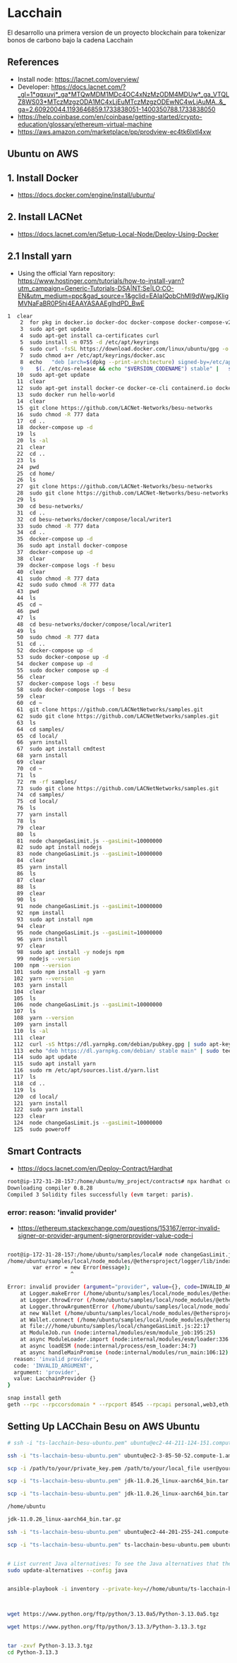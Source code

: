 # Lacchain

El desarrollo una primera version de un proyecto blockchain para tokenizar bonos de carbono bajo la cadena Lacchain

## References

- Install node: <https://lacnet.com/overview/>
- Developer: <https://docs.lacnet.com/?_gl=1*qgxuvj*_ga*MTQwMDM1MDc4OC4xNzMzODM4MDUw*_ga_VTQLZ8WS03*MTczMzgzODA1MC4xLjEuMTczMzgzODEwNC4wLjAuMA..&_ga=2.60920044.1193646859.1733838051-1400350788.1733838050>
- <https://help.coinbase.com/en/coinbase/getting-started/crypto-education/glossary/ethereum-virtual-machine>
- <https://aws.amazon.com/marketplace/pp/prodview-ec4tk6lxtl4xw>

## Ubuntu on AWS

## 1. Install Docker

- <https://docs.docker.com/engine/install/ubuntu/>

## 2. Install LACNet

- <https://docs.lacnet.com/en/Setup-Local-Node/Deploy-Using-Docker>

## 2.1 Install yarn

- Using the official Yarn repository: <https://www.hostinger.com/tutorials/how-to-install-yarn?utm_campaign=Generic-Tutorials-DSA|NT:Se|LO:CO-EN&utm_medium=ppc&gad_source=1&gclid=EAIaIQobChMI9dWwgJKligMVNaFaBR0P5hi4EAAYASAAEgIhdPD_BwE>

```sh
1  clear
    2  for pkg in docker.io docker-doc docker-compose docker-compose-v2 podman-docker containerd runc; do sudo apt-get remove $pkg; done
    3  sudo apt-get update
    4  sudo apt-get install ca-certificates curl
    5  sudo install -m 0755 -d /etc/apt/keyrings
    6  sudo curl -fsSL https://download.docker.com/linux/ubuntu/gpg -o /etc/apt/keyrings/docker.asc
    7  sudo chmod a+r /etc/apt/keyrings/docker.asc
    8  echo   "deb [arch=$(dpkg --print-architecture) signed-by=/etc/apt/keyrings/docker.asc] https://download.docker.com/linux/ubuntu \
    9    $(. /etc/os-release && echo "$VERSION_CODENAME") stable" |   sudo tee /etc/apt/sources.list.d/docker.list > /dev/null
   10  sudo apt-get update
   11  clear
   12  sudo apt-get install docker-ce docker-ce-cli containerd.io docker-buildx-plugin docker-compose-plugin
   13  sudo docker run hello-world
   14  clear
   15  git clone https://github.com/LACNet-Networks/besu-networks
   16  sudo chmod -R 777 data
   17  cd ..
   18  docker-compose up -d
   19  ls
   20  ls -al
   21  clear
   22  cd ..
   23  ls
   24  pwd
   25  cd home/
   26  ls
   27  git clone https://github.com/LACNet-Networks/besu-networks
   28  sudo git clone https://github.com/LACNet-Networks/besu-networks
   29  ls
   30  cd besu-networks/
   31  cd ..
   32  cd besu-networks/docker/compose/local/writer1
   33  sudo chmod -R 777 data
   34  cd ..
   35  docker-compose up -d
   36  sudo apt install docker-compose
   37  docker-compose up -d
   38  clear
   39  docker-compose logs -f besu
   40  clear
   41  sudo chmod -R 777 data
   42  sudo sudo chmod -R 777 data
   43  pwd
   44  ls
   45  cd ~
   46  pwd
   47  ls
   48  cd besu-networks/docker/compose/local/writer1
   49  ls
   50  sudo chmod -R 777 data
   51  cd ..
   52  docker-compose up -d
   53  sudo docker-compose up -d
   54  docker compose up -d
   55  sudo docker compose up -d
   56  clear
   57  docker-compose logs -f besu
   58  sudo docker-compose logs -f besu
   59  clear
   60  cd ~
   61  git clone https://github.com/LACNetNetworks/samples.git
   62  sudo git clone https://github.com/LACNetNetworks/samples.git
   63  ls
   64  cd samples/
   65  cd local/
   66  yarn install
   67  sudo apt install cmdtest
   68  yarn install
   69  clear
   70  cd ~
   71  ls
   72  rm -rf samples/
   73  sudo git clone https://github.com/LACNetNetworks/samples.git
   74  cd samples/
   75  cd local/
   76  ls
   77  yarn install
   78  ls
   79  clear
   80  ls
   81  node changeGasLimit.js --gasLimit=10000000
   82  sudo apt install nodejs
   83  node changeGasLimit.js --gasLimit=10000000
   84  clear
   85  yarn install
   86  ls
   87  clear
   88  ls
   89  clear
   90  ls
   91  node changeGasLimit.js --gasLimit=10000000
   92  npm install
   93  sudo apt install npm
   94  clear
   95  node changeGasLimit.js --gasLimit=10000000
   96  yarn install
   97  clear
   98  sudo apt install -y nodejs npm
   99  nodejs --version
  100  npm --version
  101  sudo npm install -g yarn
  102  yarn --version
  103  yarn install
  104  clear
  105  ls
  106  node changeGasLimit.js --gasLimit=10000000
  107  ls
  108  yarn --version
  109  yarn install
  110  ls -al
  111  clear
  112  curl -sS https://dl.yarnpkg.com/debian/pubkey.gpg | sudo apt-key add -
  113  echo "deb https://dl.yarnpkg.com/debian/ stable main" | sudo tee /etc/apt/sources.list.d/yarn.list
  114  sudo apt update
  115  sudo apt install yarn
  116  sudo rm /etc/apt/sources.list.d/yarn.list
  117  ls
  118  cd ..
  119  ls
  120  cd local/
  121  yarn install
  122  sudo yarn install
  123  clear
  124  node changeGasLimit.js --gasLimit=10000000
  125  sudo poweroff
```

## Smart Contracts

- <https://docs.lacnet.com/en/Deploy-Contract/Hardhat>

```sh
root@ip-172-31-28-157:/home/ubuntu/my_project/contracts# npx hardhat compile
Downloading compiler 0.8.28
Compiled 3 Solidity files successfully (evm target: paris).

```

### error: reason: 'invalid provider'

- <https://ethereum.stackexchange.com/questions/153167/error-invalid-signer-or-provider-argument-signerorprovider-value-code-i>

```sh

root@ip-172-31-28-157:/home/ubuntu/samples/local# node changeGasLimit.js --gasLimit=10000000
/home/ubuntu/samples/local/node_modules/@ethersproject/logger/lib/index.js:238
        var error = new Error(message);
                    ^

Error: invalid provider (argument="provider", value={}, code=INVALID_ARGUMENT, version=wallet/5.7.0)
    at Logger.makeError (/home/ubuntu/samples/local/node_modules/@ethersproject/logger/lib/index.js:238:21)
    at Logger.throwError (/home/ubuntu/samples/local/node_modules/@ethersproject/logger/lib/index.js:247:20)
    at Logger.throwArgumentError (/home/ubuntu/samples/local/node_modules/@ethersproject/logger/lib/index.js:250:21)
    at new Wallet (/home/ubuntu/samples/local/node_modules/@ethersproject/wallet/lib/index.js:128:20)
    at Wallet.connect (/home/ubuntu/samples/local/node_modules/@ethersproject/wallet/lib/index.js:152:16)
    at file:///home/ubuntu/samples/local/changeGasLimit.js:22:17
    at ModuleJob.run (node:internal/modules/esm/module_job:195:25)
    at async ModuleLoader.import (node:internal/modules/esm/loader:336:24)
    at async loadESM (node:internal/process/esm_loader:34:7)
    at async handleMainPromise (node:internal/modules/run_main:106:12) {
  reason: 'invalid provider',
  code: 'INVALID_ARGUMENT',
  argument: 'provider',
  value: LacchainProvider {}
}

snap install geth
geth --rpc --rpccorsdomain * --rpcport 8545 --rpcapi personal,web3,eth,net

```

## Setting Up LACChain Besu on AWS Ubuntu

```sh
# ssh -i "ts-lacchain-besu-ubuntu.pem" ubuntu@ec2-44-211-124-151.compute-1.amazonaws.com

ssh -i "ts-lacchain-besu-ubuntu.pem" ubuntu@ec2-3-85-50-52.compute-1.amazonaws.com

scp -i /path/to/your/private_key.pem /path/to/your/local_file user@your_instance_public_ip_or_dns:/path/to/destination_on_instance

scp -i "ts-lacchain-besu-ubuntu.pem" jdk-11.0.26_linux-aarch64_bin.tar.gz ubuntu@ec2-3-85-50-52.compute-1.amazonaws.com

scp -i "ts-lacchain-besu-ubuntu.pem" jdk-11.0.26_linux-aarch64_bin.tar.gz ubuntu@ec2-3-85-50-52.compute-1.amazonaws.com:/home/ubuntu

/home/ubuntu

jdk-11.0.26_linux-aarch64_bin.tar.gz

ssh -i "ts-lacchain-besu-ubuntu.pem" ubuntu@ec2-44-201-255-241.compute-1.amazonaws.com

scp -i "ts-lacchain-besu-ubuntu.pem" ts-lacchain-besu-ubuntu.pem ubuntu@ec2-44-201-255-241.compute-1.amazonaws.com:/home/ubuntu



```

```sh
# List current Java alternatives: To see the Java alternatives that the system knows about, run:
sudo update-alternatives --config java


ansible-playbook -i inventory --private-key=//home/ubuntu/ts-lacchain-besu-ubuntu.pem -u ubuntu site-lacchain-writer.yml



wget https://www.python.org/ftp/python/3.13.0a5/Python-3.13.0a5.tgz

wget https://www.python.org/ftp/python/3.13.3/Python-3.13.3.tgz


tar -zxvf Python-3.13.3.tgz
cd Python-3.13.3
```
